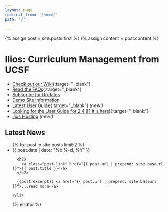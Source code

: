 ```yaml
---
layout: page
redirect_from: '/home/'
path: '/'

---
```


{% assign post = site.posts.first %}
{% assign content = post.content %}

# Ilios: Curriculum Management from UCSF

- [Check out our Wiki](https://github.com/ilios/ilios/wiki){:target="_blank"}
- [Read the FAQs](https://github.com/ilios/ilios/wiki/FAQS){:target="_blank"}
- [Subscribe for Updates](/subscribe)
- [Demo Site Information](/demo)
- [Latest User Guide](https://iliosproject.gitbooks.io/ilios-user-guide/content/){:target="_blank"} *(new!)*
- [Looking for the User Guide for 2.4.8? It's here!](https://www.dropbox\.com/sh/3cfxfzdspzf10wp/KbaFS5LKkM){:target="_blank"}
- [Ilios Hosting](/hosting) *(new!)*

## Latest News

<ul class="post-list">
  {% for post in site.posts  limit:2 %}
    <li>
      <span class="post-meta">{{ post.date | date: "%b %-d, %Y" }}</span>

      <h2>
        <a class="post-link" href="{{ post.url | prepend: site.baseurl }}">{{ post.title }}</a>
      </h2>

      {{post.excerpt}} <a href="{{ post.url | prepend: site.baseurl }}">...read more</a>

    </li>
  {% endfor %}
</ul>
